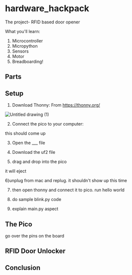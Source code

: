 # hardware_hackpack

The project- RFID based door opener 

What you'll learn:
1. Microcontroller
2. Micropython
3. Sensors
4. Motor
5. Breadboarding!

## Parts



## Setup

1) Download Thonny: From https://thonny.org/

![Untitled drawing (1)](https://user-images.githubusercontent.com/93958307/209287767-6d62d700-779e-456b-9f47-caf0f4b8949f.png)

2) Connect the pico to your computer: 

this should come up 

3) Open the ___ file


4) Download the uf2 file

5) drag and drop into the pico 

it will eject

6)unplug from mac and replug. it shouldn't show up this time

7) then open thonny and connect it to pico. run hello world

8) do sample blink.py code

9) explain main.py aspect

## The Pico

go over the pins on the board

## RFID Door Unlocker



## Conclusion


